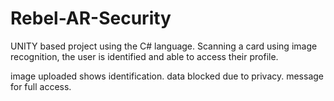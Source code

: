 # Rebel-AR-Security

UNITY based project using the C# language.  Scanning a card using image recognition, the user is identified and able to access their profile.

image uploaded shows identification. data blocked due to privacy. message for full access.
